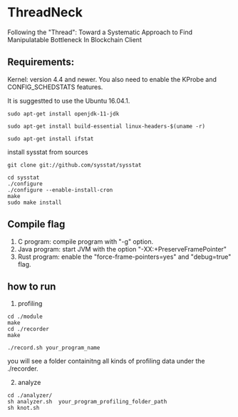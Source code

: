 # ThreadNeck
Following the "Thread": Toward a Systematic Approach to Find Manipulatable Bottleneck In Blockchain Client

## Requirements:
Kernel: version 4.4 and newer. You also need to enable the KProbe and CONFIG_SCHEDSTATS features.

It is suggestted to use the Ubuntu 16.04.1.


```
sudo apt-get install openjdk-11-jdk

sudo apt-get install build-essential linux-headers-$(uname -r)

sudo apt-get install ifstat

```

install sysstat from sources

```
git clone git://github.com/sysstat/sysstat

cd sysstat
./configure
./configure --enable-install-cron
make
sudo make install
```


## Compile flag
1. C program: compile program with "-g" option.
2. Java program: start JVM with the option "-XX:+PreserveFramePointer"
3. Rust program:  enable the "force-frame-pointers=yes" and "debug=true" flag. 


## how to run

1. profiling
```
cd ./module
make
cd ./recorder
make

./record.sh your_program_name
```

you will see a folder containitng all kinds of profiling data under the ./recorder.

2. analyze
```
cd ./analyzer/
sh analyzer.sh  your_program_profiling_folder_path
sh knot.sh
```






